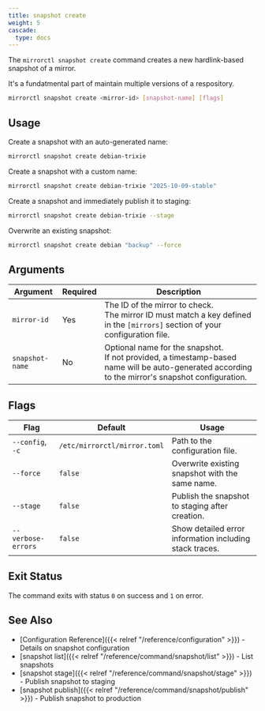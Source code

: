 ```yaml
---
title: snapshot create
weight: 5
cascade:
  type: docs
---
```


The `mirrorctl snapshot create` command creates a new hardlink-based snapshot of a mirror.

It's a fundatmental part of maintain multiple versions of a respository.

```bash
mirrorctl snapshot create <mirror-id> [snapshot-name] [flags]
```

## Usage

Create a snapshot with an auto-generated name:
```bash
mirrorctl snapshot create debian-trixie
```

Create a snapshot with a custom name:
```bash
mirrorctl snapshot create debian-trixie "2025-10-09-stable"
```

Create a snapshot and immediately publish it to staging:
```bash
mirrorctl snapshot create debian-trixie --stage
```

Overwrite an existing snapshot:
```bash
mirrorctl snapshot create debian "backup" --force
```

## Arguments

| Argument | Required | Description |
|------|---------|-------|
| `mirror-id` | Yes | The ID of the mirror to check. <br/> The mirror ID must match a key defined in the `[mirrors]` section of your configuration file. |
| `snapshot-name` | No | Optional name for the snapshot. <br /> If not provided, a timestamp-based name will be auto-generated according to the mirror's snapshot configuration. |

## Flags

| Flag | Default | Usage |
|------|---------|-------|
| `--config`, `-c` | `/etc/mirrorctl/mirror.toml` | Path to the configuration file. |
| `--force` | `false` | Overwrite existing snapshot with the same name. |
| `--stage` | `false` | Publish the snapshot to staging after creation. |
| `--verbose-errors` | `false` | Show detailed error information including stack traces. |

## Exit Status

The command exits with status `0` on success and `1` on error.

## See Also

- [Configuration Reference]({{< relref "/reference/configuration" >}}) - Details on snapshot
  configuration
- [snapshot list]({{< relref "/reference/command/snapshot/list" >}}) - List snapshots
- [snapshot stage]({{< relref "/reference/command/snapshot/stage" >}}) - Publish snapshot to
  staging
- [snapshot publish]({{< relref "/reference/command/snapshot/publish" >}}) - Publish snapshot
  to production
